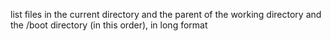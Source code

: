 list files in the current directory and the parent of the working directory and the /boot directory (in this order), in long format
